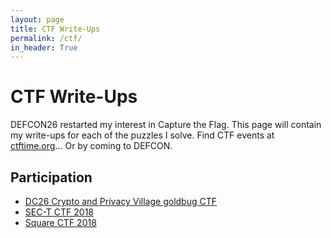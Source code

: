 ```yaml
---
layout: page
title: CTF Write-Ups
permalink: /ctf/
in_header: True
---
```

# CTF Write-Ups #

DEFCON26 restarted my interest in Capture the Flag. This page will
contain my write-ups for each of the puzzles I solve. Find CTF events at
[ctftime.org](https://ctftime.org)... Or by coming to DEFCON.

## Participation ##

+ [DC26 Crypto and Privacy Village goldbug CTF](cpv2018)
+ [SEC-T CTF 2018](sect2018)
+ [Square CTF 2018](squarectf2018)
